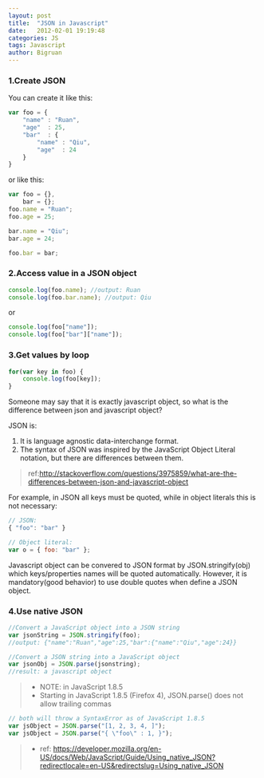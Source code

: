 ```yaml
---
layout: post
title:  "JSON in Javascript"
date:   2012-02-01 19:19:48
categories: JS
tags: Javascript
author: Bigruan
---
```


### 1.Create JSON
You can create it like this:
```javascript
var foo = {
    "name" : "Ruan",
    "age"  : 25,
    "bar"  : {
        "name" : "Qiu",
        "age"  : 24
    }
}
```

or like this:
```javascript
var foo = {},
    bar = {};
foo.name = "Ruan";
foo.age = 25;

bar.name = "Qiu";
bar.age = 24;

foo.bar = bar;
```


### 2.Access value in a JSON object
```javascript
console.log(foo.name); //output: Ruan
console.log(foo.bar.name); //output: Qiu
```
or
```javascript
console.log(foo["name"]);
console.log(foo["bar"]["name"]);
```

### 3.Get values by loop
```javascript
for(var key in foo) {
    console.log(foo[key]);
}
```

Someone may say that it is exactly javascript object, so what is the difference between json and javascript object?

JSON is:

1. It is language agnostic data-interchange format.
2. The syntax of JSON was inspired by the JavaScript Object Literal notation, but there are differences between them.

>ref:http://stackoverflow.com/questions/3975859/what-are-the-differences-between-json-and-javascript-object

For example, in JSON all keys must be quoted, while in object literals this is not necessary:

```javascript
// JSON:
{ "foo": "bar" }

// Object literal:
var o = { foo: "bar" };
```

Javascript object can be convered to JSON format by JSON.stringify(obj) which keys/properties names will be quoted automatically.
However, it is mandatory(good behavior) to use double quotes when define a JSON object.

### 4.Use native JSON
```javascript
//Convert a JavaScript object into a JSON string
var jsonString = JSON.stringify(foo);
//output: {"name":"Ruan","age":25,"bar":{"name":"Qiu","age":24}}

//Convert a JSON string into a JavaScript object
var jsonObj = JSON.parse(jsonstring);
//result: a javascript object
```

>+ NOTE: in JavaScript 1.8.5
>+ Starting in JavaScript 1.8.5 (Firefox 4), JSON.parse() does not allow trailing commas

```javascript
// both will throw a SyntaxError as of JavaScript 1.8.5
var jsObject = JSON.parse("[1, 2, 3, 4, ]");
var jsObject = JSON.parse("{ \"foo\" : 1, }");
```

>+ ref: https://developer.mozilla.org/en-US/docs/Web/JavaScript/Guide/Using_native_JSON?redirectlocale=en-US&redirectslug=Using_native_JSON
